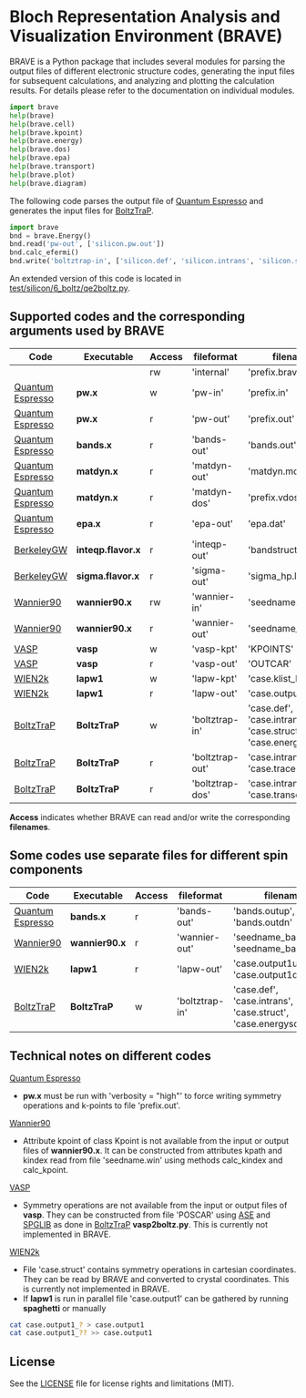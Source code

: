 # Bloch Representation Analysis and Visualization Environment (BRAVE)

BRAVE is a Python package that includes several modules for parsing the output files of different electronic structure codes, generating the input files for subsequent calculations, and analyzing and plotting the calculation results. For details please refer to the documentation on individual modules.
```python
import brave
help(brave)
help(brave.cell)
help(brave.kpoint)
help(brave.energy)
help(brave.dos)
help(brave.epa)
help(brave.transport)
help(brave.plot)
help(brave.diagram)
```

The following code parses the output file of [Quantum Espresso](https://www.quantum-espresso.org/) and generates the input files for [BoltzTraP](https://goo.gl/atsFQ8).
```python
import brave
bnd = brave.Energy()
bnd.read('pw-out', ['silicon.pw.out'])
bnd.calc_efermi()
bnd.write('boltztrap-in', ['silicon.def', 'silicon.intrans', 'silicon.struct', 'silicon.energy'])
```
An extended version of this code is located in [test/silicon/6_boltz/qe2boltz.py](test/silicon/6_boltz/qe2boltz.py).

## Supported codes and the corresponding arguments used by BRAVE

| Code                                                  | Executable          | Access | fileformat      | filenames                                                |
|-------------------------------------------------------|---------------------|--------|-----------------|----------------------------------------------------------|
|                                                       |                     | rw     | 'internal'      | 'prefix.brave'                                           |
| [Quantum Espresso](https://www.quantum-espresso.org/) | **pw.x**            | w      | 'pw-in'         | 'prefix.in'                                              |
| [Quantum Espresso](https://www.quantum-espresso.org/) | **pw.x**            | r      | 'pw-out'        | 'prefix.out'                                             |
| [Quantum Espresso](https://www.quantum-espresso.org/) | **bands.x**         | r      | 'bands-out'     | 'bands.out'                                              |
| [Quantum Espresso](https://www.quantum-espresso.org/) | **matdyn.x**        | r      | 'matdyn-out'    | 'matdyn.modes'                                           |
| [Quantum Espresso](https://www.quantum-espresso.org/) | **matdyn.x**        | r      | 'matdyn-dos'    | 'prefix.vdos'                                            |
| [Quantum Espresso](https://www.quantum-espresso.org/) | **epa.x**           | r      | 'epa-out'       | 'epa.dat'                                                |
| [BerkeleyGW](https://www.berkeleygw.org/)             | **inteqp.flavor.x** | r      | 'inteqp-out'    | 'bandstructure.dat'                                      |
| [BerkeleyGW](https://www.berkeleygw.org/)             | **sigma.flavor.x**  | r      | 'sigma-out'     | 'sigma_hp.log'                                           |
| [Wannier90](https://www.wannier.org/)                 | **wannier90.x**     | rw     | 'wannier-in'    | 'seedname.win'                                           |
| [Wannier90](https://www.wannier.org/)                 | **wannier90.x**     | r      | 'wannier-out'   | 'seedname_band.dat'                                      |
| [VASP](https://www.vasp.at/)                          | **vasp**            | w      | 'vasp-kpt'      | 'KPOINTS'                                                |
| [VASP](https://www.vasp.at/)                          | **vasp**            | r      | 'vasp-out'      | 'OUTCAR'                                                 |
| [WIEN2k](https://susi.theochem.tuwien.ac.at/)         | **lapw1**           | w      | 'lapw-kpt'      | 'case.klist_band'                                        |
| [WIEN2k](https://susi.theochem.tuwien.ac.at/)         | **lapw1**           | r      | 'lapw-out'      | 'case.output1'                                           |
| [BoltzTraP](https://goo.gl/atsFQ8)                    | **BoltzTraP**       | w      | 'boltztrap-in'  | 'case.def', 'case.intrans', 'case.struct', 'case.energy' |
| [BoltzTraP](https://goo.gl/atsFQ8)                    | **BoltzTraP**       | r      | 'boltztrap-out' | 'case.intrans', 'case.trace'                             |
| [BoltzTraP](https://goo.gl/atsFQ8)                    | **BoltzTraP**       | r      | 'boltztrap-dos' | 'case.intrans', 'case.transdos'                          |

**Access** indicates whether BRAVE can read and/or write the corresponding **filenames**.

## Some codes use separate files for different spin components

| Code                                                  | Executable      | Access | fileformat      | filenames                                                  |
|-------------------------------------------------------|-----------------|--------|-----------------|------------------------------------------------------------|
| [Quantum Espresso](https://www.quantum-espresso.org/) | **bands.x**     | r      | 'bands-out'     | 'bands.outup', 'bands.outdn'                               |
| [Wannier90](https://www.wannier.org/)                 | **wannier90.x** | r      | 'wannier-out'   | 'seedname_band.datup', 'seedname_band.datdn'               |
| [WIEN2k](https://susi.theochem.tuwien.ac.at/)         | **lapw1**       | r      | 'lapw-out'      | 'case.output1up', 'case.output1dn'                         |
| [BoltzTraP](https://goo.gl/atsFQ8)                    | **BoltzTraP**   | w      | 'boltztrap-in'  | 'case.def', 'case.intrans', 'case.struct', 'case.energyso' |

## Technical notes on different codes

[Quantum Espresso](https://www.quantum-espresso.org/)

* **pw.x** must be run with 'verbosity = "high"' to force writing symmetry operations and k-points to file 'prefix.out'.

[Wannier90](https://www.wannier.org/)

* Attribute kpoint of class Kpoint is not available from the input or output files of **wannier90.x**. It can be constructed from attributes kpath and kindex read from file 'seedname.win' using methods calc_kindex and calc_kpoint.

[VASP](https://www.vasp.at/)

* Symmetry operations are not available from the input or output files of **vasp**. They can be constructed from file 'POSCAR' using [ASE](https://wiki.fysik.dtu.dk/ase/) and [SPGLIB](https://atztogo.github.io/spglib/python-spglib.html) as done in [BoltzTraP](https://goo.gl/atsFQ8) **vasp2boltz.py**. This is currently not implemented in BRAVE.

[WIEN2k](https://susi.theochem.tuwien.ac.at/)

* File 'case.struct' contains symmetry operations in cartesian coordinates. They can be read by BRAVE and converted to crystal coordinates. This is currently not implemented in BRAVE.
* If **lapw1** is run in parallel file 'case.output1' can be gathered by running **spaghetti** or manually
```bash
cat case.output1_? > case.output1
cat case.output1_?? >> case.output1
```

## License

See the [LICENSE](LICENSE.txt) file for license rights and limitations (MIT).
